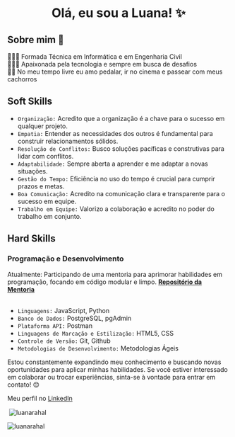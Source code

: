 <h1 align="center">Olá, eu sou a Luana! ✨ </h1>

<h2> Sobre mim 🙂 </h2>

👷🏽‍♀️ Formada Técnica em Informática e em Engenharia Civil <br>
👩🏽‍💻 Apaixonada pela tecnologia e sempre em busca de desafios <br>
🚴‍♀️ No meu tempo livre eu amo pedalar, ir no cinema e passear com meus cachorros <br>

<h2> Soft Skills </h2>

- `Organização:` Acredito que a organização é a chave para o sucesso em qualquer projeto.
- `Empatia:` Entender as necessidades dos outros é fundamental para construir relacionamentos sólidos.
- `Resolução de Conflitos:` Busco soluções pacíficas e construtivas para lidar com conflitos.
- `Adaptabilidade:` Sempre aberta a aprender e me adaptar a novas situações.
- `Gestão do Tempo:` Eficiência no uso do tempo é crucial para cumprir prazos e metas.
- `Boa Comunicação:` Acredito na comunicação clara e transparente para o sucesso em equipe.
- `Trabalho em Equipe:` Valorizo a colaboração e acredito no poder do trabalho em conjunto.

<h2> Hard Skills </h2>

<h3> Programação e Desenvolvimento </h3>
Atualmente: Participando de uma mentoria para aprimorar habilidades em programação, focando em código modular e limpo.
<strong><a href="https://github.com/luanarahal/training-software-engineer" _blank>Repositório da Mentoria</a></strong>
<br>
<br>

- `Linguagens:` JavaScript, Python
- `Banco de Dados:` PostgreSQL, pgAdmin
- `Plataforma API:` Postman
- `Linguagens de Marcação e Estilização:` HTML5, CSS
- `Controle de Versão:` Git, Github
- `Metodologias de Desenvolvimento:` Metodologias Ágeis

Estou constantemente expandindo meu conhecimento e buscando novas oportunidades para aplicar minhas habilidades. Se você estiver interessado em colaborar ou trocar experiências, sinta-se à vontade para entrar em contato! 😊

<p>Meu perfil no <a _blank href='https://www.linkedin.com/in/luana-rahal-luz/'>LinkedIn</a></p>


<p>&nbsp;<img align="center" src="https://github-readme-stats.vercel.app/api?username=luanarahal&show_icons=true&theme=dark&locale=en" alt="luanarahal" /></p>

<p><img align="center" src="https://github-readme-stats.vercel.app/api/top-langs?username=luanarahal&show_icons=true&theme=dark&locale=en&layout=compact" alt="luanarahal" /></p>
